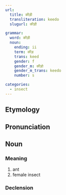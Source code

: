 ```yaml
---
url:
  title: कीड़ी
  transliteration: keedo
  slugurl: कीड़ी

grammar:
  word: कीड़ी
  noun:
    ending: ii
    term: कीड़
    trans: keed
    gender: f
    gender_m: कीड़ो
    gender_m_trans: keedo
    number: s

categories: 
  - insect
---
```


## Etymology

## Pronunciation

## Noun
### Meaning
1. ant
2. female insect

### Declension
<noun-decl :grammar="grammar"></noun-decl>